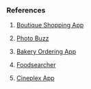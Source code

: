 ### References

1. [Boutique Shopping App](https://www.figma.com/file/JEmdiTgGIRsrvGudvMtjZN/Wireframe?type=design&node-id=83-2&mode=design&t=cm1NlwdC996rifTC-0)

2. [Photo Buzz](https://www.figma.com/file/TkLwCvTC4HARgD7NSde3D4/Untitled?type=design&node-id=0-1&mode=design&t=TrAGx26U1jzchgCR-0)

3. [Bakery Ordering App](https://www.figma.com/file/JwsZ82uSe2HooQ22EBFXEB/Untitled?type=design&node-id=37-2&mode=design&t=hSD3zQcMlzKEx3hA-0)

4. [Foodsearcher](<https://www.figma.com/proto/a46xdXXmBfpmnBkrQxwqqG/food-Restaurant-app-(Community)?node-id=1-212&scaling=min-zoom&page-id=0%3A1&starting-point-node-id=1%3A212>)

5. [Cineplex App](https://www.figma.com/file/dpuxUJi6fEU1qNVBN1lGA9/Cineplex-App?type=design&node-id=0-1&mode=design&t=F1OhMuA7v3fSoaQW-0)
